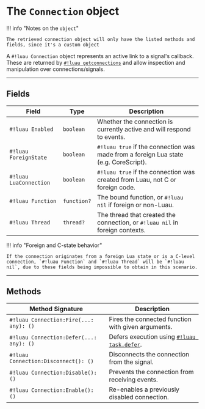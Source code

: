 # The `Connection` object

!!! info "Notes on the `object`"

    The retrieved connection object will only have the listed methods and fields, since it's a custom object

A `#!luau Connection` object represents an active link to a signal's callback. These are returned by [`#!luau getconnections`](./getconnections.md) and allow inspection and manipulation over connections/signals.

---

## Fields

| Field               | Type        | Description                                                                 |
|---------------------|-------------|-----------------------------------------------------------------------------|
| `#!luau Enabled`       | `boolean`   | Whether the connection is currently active and will respond to events.     |
| `#!luau ForeignState`  | `boolean`   | `#!luau true` if the connection was made from a foreign Lua state (e.g. CoreScript). |
| `#!luau LuaConnection` | `boolean`   | `#!luau true` if the connection was created from Luau, not C or foreign code.        |
| `#!luau Function`      | `function?` | The bound function, or `#!luau nil` if foreign or non-Luau.                        |
| `#!luau Thread`        | `thread?`   | The thread that created the connection, or `#!luau nil` in foreign contexts.       |

!!! info "Foreign and C-state behavior"

    If the connection originates from a foreign Lua state or is a C-level connection, `#!luau Function` and `#!luau Thread` will be `#!luau nil`, due to these fields being impossible to obtain in this scenario.

---

## Methods

| Method Signature                           | Description                                                     |
|--------------------------------------------|-----------------------------------------------------------------|
| `#!luau Connection:Fire(...: any): ()`       | Fires the connected function with given arguments. |
| `#!luau Connection:Defer(...: any): ()`      | Defers execution using [`#!luau task.defer`](https://create.roblox.com/docs/reference/engine/libraries/task#defer).     |
| `#!luau Connection:Disconnect(): ()`         | Disconnects the connection from the signal.                    |
| `#!luau Connection:Disable(): ()`            | Prevents the connection from receiving events.                 |
| `#!luau Connection:Enable(): ()`             | Re-enables a previously disabled connection.                   |

